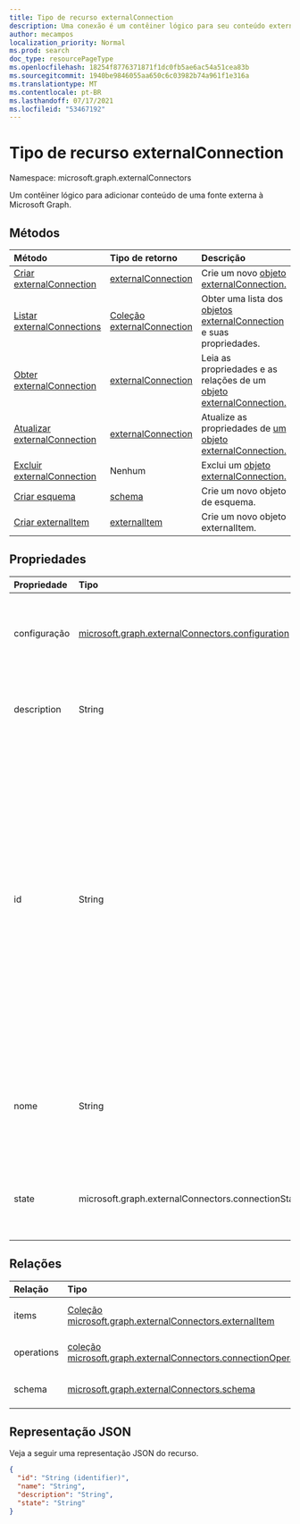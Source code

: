 ```yaml
---
title: Tipo de recurso externalConnection
description: Uma conexão é um contêiner lógico para seu conteúdo externo no Microsoft Graph
author: mecampos
localization_priority: Normal
ms.prod: search
doc_type: resourcePageType
ms.openlocfilehash: 18254f8776371871f1dc0fb5ae6ac54a51cea83b
ms.sourcegitcommit: 1940be9846055aa650c6c03982b74a961f1e316a
ms.translationtype: MT
ms.contentlocale: pt-BR
ms.lasthandoff: 07/17/2021
ms.locfileid: "53467192"
---
```

# <a name="externalconnection-resource-type"></a>Tipo de recurso externalConnection

Namespace: microsoft.graph.externalConnectors

Um contêiner lógico para adicionar conteúdo de uma fonte externa à Microsoft Graph.

## <a name="methods"></a>Métodos
|Método|Tipo de retorno|Descrição|
|:---|:---|:---|
|[Criar externalConnection](../api/externalconnectors-external-post-connections.md)|[externalConnection](../resources/externalconnectors-externalconnection.md)|Crie um novo [objeto externalConnection.](../resources/externalconnectors-externalconnection.md)|
|[Listar externalConnections](../api/externalconnectors-externalconnection-list.md)|[Coleção externalConnection](../resources/externalconnectors-externalconnection.md)|Obter uma lista dos [objetos externalConnection](../resources/externalconnectors-externalconnection.md) e suas propriedades.|
|[Obter externalConnection](../api/externalconnectors-externalconnection-get.md)|[externalConnection](../resources/externalconnectors-externalconnection.md)|Leia as propriedades e as relações de um [objeto externalConnection.](../resources/externalconnectors-externalconnection.md)|
|[Atualizar externalConnection](../api/externalconnectors-externalconnection-update.md)|[externalConnection](../resources/externalconnectors-externalconnection.md)|Atualize as propriedades de [um objeto externalConnection.](../resources/externalconnectors-externalconnection.md)|
|[Excluir externalConnection](../api/externalconnectors-externalconnection-delete.md)|Nenhum|Exclui um [objeto externalConnection.](../resources/externalconnectors-externalconnection.md)|
|[Criar esquema](../api/externalconnectors-schema-create.md)|[schema](../resources/externalconnectors-schema.md)|Crie um novo objeto de esquema.|
|[Criar externalItem](../api/externalconnectors-externalitem-create.md)|[externalItem](../resources/externalconnectors-externalitem.md)|Crie um novo objeto externalItem.|

## <a name="properties"></a>Propriedades
|Propriedade|Tipo|Descrição|
|:---|:---|:---|
|configuração|[microsoft.graph.externalConnectors.configuration](../resources/externalconnectors-configuration.md)|Especifica IDs de aplicativo adicionais que têm permissão para gerenciar a conexão e indexar conteúdo na conexão. Opcional.|
|description|String|Descrição da conexão exibida no Centro de administração do Microsoft 365. Opcional.|
|id|String| ID exclusiva fornecida pelo desenvolvedor da conexão no Azure Active Directory locatário. Deve ter entre 3 e 32 caracteres de comprimento. Deve conter somente caracteres alfanuméricos. Não é possível começar ou ser um dos `Microsoft` seguintes valores: `None` , , , , , , , , `Directory` , , , , `Exchange` , , `ExchangeArchive` , `LinkedIn` , `Mailbox` `OneDriveBusiness` `SharePoint` `Teams` `Yammer` `Connectors` `TaskFabric` `PowerBI` `Assistant` `TopicEngine` . `MSFT_All_Connectors` Obrigatório. |
|nome|String|O nome de exibição da conexão a ser exibida no Centro de administração do Microsoft 365. Comprimento máximo de 128 caracteres. Obrigatório.|
|state|microsoft.graph.externalConnectors.connectionState|Indica o estado atual da conexão. Os valores possíveis são: `draft`, `ready`, `obsolete`, `limitExceeded`, `unknownFutureValue`.|

## <a name="relationships"></a>Relações
|Relação|Tipo|Descrição|
|:---|:---|:---|
|items|[Coleção microsoft.graph.externalConnectors.externalItem](../resources/externalconnectors-externalitem.md)|Somente leitura. Anulável.|
|operations|[coleção microsoft.graph.externalConnectors.connectionOperation](../resources/externalconnectors-connectionoperation.md)|Somente leitura. Anulável.|
|schema|[microsoft.graph.externalConnectors.schema](../resources/externalconnectors-schema.md)|Somente leitura. Anulável.|

## <a name="json-representation"></a>Representação JSON
Veja a seguir uma representação JSON do recurso.
<!-- {
  "blockType": "resource",
  "keyProperty": "id",
  "@odata.type": "microsoft.graph.externalConnectors.externalConnection",
  "openType": false
}
-->
``` json
{
  "id": "String (identifier)",
  "name": "String",
  "description": "String",
  "state": "String"
}
```

